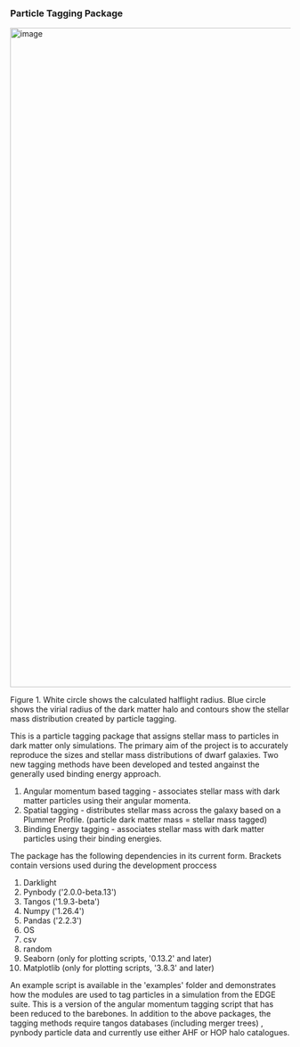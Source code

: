 
### Particle Tagging Package

<img width="1183" alt="image" src="https://github.com/nsushant/particle_tagging_package/assets/64201587/9cd0684d-7a8f-4015-b329-4456a1f3c27b">

Figure 1.  White circle shows the calculated halflight radius. Blue circle shows the virial radius of the dark matter halo and contours show the stellar mass distribution created by particle tagging. 


This is a particle tagging package that assigns stellar mass to particles in dark matter only simulations. The primary aim of the project is to accurately reproduce the sizes and stellar mass distributions of dwarf galaxies. 
Two new tagging methods have been developed and tested angainst the generally used binding energy approach. 

1.  Angular momentum based tagging - associates stellar mass with dark matter particles using their angular momenta. 
2.  Spatial tagging - distributes stellar mass across the galaxy based on a Plummer Profile. (particle dark matter mass = stellar mass tagged)
3.  Binding Energy tagging - associates stellar mass with dark matter particles using their binding energies. 

The package has the following dependencies in its current form. Brackets contain versions used during the development proccess

1. Darklight 
2. Pynbody ('2.0.0-beta.13')
3. Tangos ('1.9.3-beta')
4. Numpy ('1.26.4')
5. Pandas ('2.2.3')
6. OS 
7. csv
8. random
9. Seaborn (only for plotting scripts, '0.13.2' and later)
10. Matplotlib (only for plotting scripts, '3.8.3' and later)


An example script is available in the 'examples' folder and demonstrates how the modules are used to tag particles in a simulation from the EDGE suite. This is a version of the angular momentum tagging script that has been 
reduced to the barebones. In addition to the above packages, the tagging methods require tangos databases (including merger trees) , pynbody particle data and currently use either AHF or HOP halo catalogues. 



